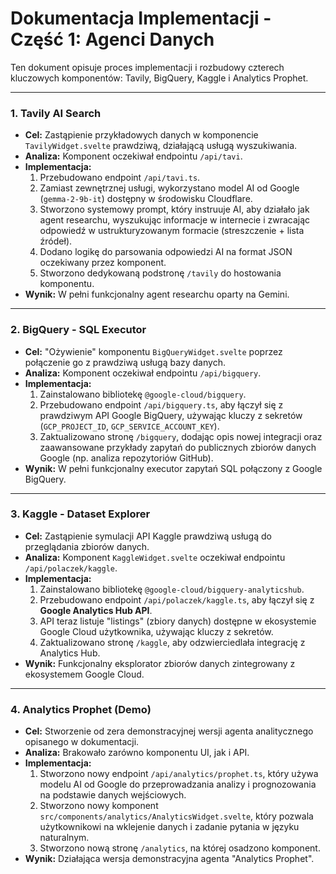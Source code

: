 # Dokumentacja Implementacji - Część 1: Agenci Danych

Ten dokument opisuje proces implementacji i rozbudowy czterech kluczowych komponentów: Tavily, BigQuery, Kaggle i Analytics Prophet.

---

### 1. Tavily AI Search

*   **Cel:** Zastąpienie przykładowych danych w komponencie `TavilyWidget.svelte` prawdziwą, działającą usługą wyszukiwania.
*   **Analiza:** Komponent oczekiwał endpointu `/api/tavi`.
*   **Implementacja:**
    1.  Przebudowano endpoint `/api/tavi.ts`.
    2.  Zamiast zewnętrznej usługi, wykorzystano model AI od Google (`gemma-2-9b-it`) dostępny w środowisku Cloudflare.
    3.  Stworzono systemowy prompt, który instruuje AI, aby działało jak agent researchu, wyszukując informacje w internecie i zwracając odpowiedź w ustrukturyzowanym formacie (streszczenie + lista źródeł).
    4.  Dodano logikę do parsowania odpowiedzi AI na format JSON oczekiwany przez komponent.
    5.  Stworzono dedykowaną podstronę `/tavily` do hostowania komponentu.
*   **Wynik:** W pełni funkcjonalny agent researchu oparty na Gemini.

---

### 2. BigQuery - SQL Executor

*   **Cel:** "Ożywienie" komponentu `BigQueryWidget.svelte` poprzez połączenie go z prawdziwą usługą bazy danych.
*   **Analiza:** Komponent oczekiwał endpointu `/api/bigquery`.
*   **Implementacja:**
    1.  Zainstalowano bibliotekę `@google-cloud/bigquery`.
    2.  Przebudowano endpoint `/api/bigquery.ts`, aby łączył się z prawdziwym API Google BigQuery, używając kluczy z sekretów (`GCP_PROJECT_ID`, `GCP_SERVICE_ACCOUNT_KEY`).
    3.  Zaktualizowano stronę `/bigquery`, dodając opis nowej integracji oraz zaawansowane przykłady zapytań do publicznych zbiorów danych Google (np. analiza repozytoriów GitHub).
*   **Wynik:** W pełni funkcjonalny executor zapytań SQL połączony z Google BigQuery.

---
### 3. Kaggle - Dataset Explorer

*   **Cel:** Zastąpienie symulacji API Kaggle prawdziwą usługą do przeglądania zbiorów danych.
*   **Analiza:** Komponent `KaggleWidget.svelte` oczekiwał endpointu `/api/polaczek/kaggle`.
*   **Implementacja:**
    1.  Zainstalowano bibliotekę `@google-cloud/bigquery-analyticshub`.
    2.  Przebudowano endpoint `/api/polaczek/kaggle.ts`, aby łączył się z **Google Analytics Hub API**.
    3.  API teraz listuje "listings" (zbiory danych) dostępne w ekosystemie Google Cloud użytkownika, używając kluczy z sekretów.
    4.  Zaktualizowano stronę `/kaggle`, aby odzwierciedlała integrację z Analytics Hub.
*   **Wynik:** Funkcjonalny eksplorator zbiorów danych zintegrowany z ekosystemem Google Cloud.

---

### 4. Analytics Prophet (Demo)

*   **Cel:** Stworzenie od zera demonstracyjnej wersji agenta analitycznego opisanego w dokumentacji.
*   **Analiza:** Brakowało zarówno komponentu UI, jak i API.
*   **Implementacja:**
    1.  Stworzono nowy endpoint `/api/analytics/prophet.ts`, który używa modelu AI od Google do przeprowadzania analizy i prognozowania na podstawie danych wejściowych.
    2.  Stworzono nowy komponent `src/components/analytics/AnalyticsWidget.svelte`, który pozwala użytkownikowi na wklejenie danych i zadanie pytania w języku naturalnym.
    3.  Stworzono nową stronę `/analytics`, na której osadzono komponent.
*   **Wynik:** Działająca wersja demonstracyjna agenta "Analytics Prophet".
